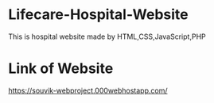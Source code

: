 # Lifecare-Hospital-Website
This is hospital website made by HTML,CSS,JavaScript,PHP
# Link of Website
https://souvik-webproject.000webhostapp.com/
